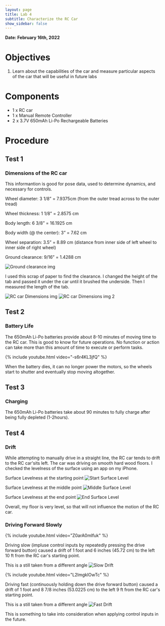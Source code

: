 ```yaml
---
layout: page
title: Lab 4
subtitle: Characterize the RC Car
show_sidebar: false
---
```


**Date: February 16th, 2022**

# Objectives
1. Learn about the capabilities of the car and measure particular aspects of the car that will be useful in future labs

# Components
- 1 x RC car
- 1 x Manual Remote Controller
- 2 x 3.7V 650mAh Li-Po Rechargeable Batteries

# Procedure
## Test 1
### Dimensions of the RC car
This informantion is good for pose data, used to determine dynamics, and necessary for controls.

Wheel diameter: 3 1/8” = 7.9375cm (from the outer tread across to the outer tread)

Wheel thickness: 1 1/8” = 2.8575 cm

Body length: 6 3/8” = 16.1925 cm

Body width (@ the center): 3” = 7.62 cm

Wheel separation: 3.5” = 8.89 cm (distance from inner side of left wheel to inner side of right wheel)

Ground clearance: 9/16” = 1.4288 cm

![Ground clearance img](img/lab4/Lab4-clearance.JPG)

I used this scrap of paper to find the clearance. I changed the height of the tab and passed it under the car until it brushed the underside. Then I measured the length of the tab.


![RC car Dimensions img](img/lab4/Lab4-car-dim-top.png)
![RC car Dimensions img 2](img/lab4/Lab4-car-dim-side.png)

## Test 2
### Battery Life
The 650mAh Li-Po batteries provide about 8-10 minutes of moving time to the RC car. This is good to know for future operations. No function or action can take more than this amount of time to execute or perform tasks.

{% include youtube.html video="-s6r4KL3jfQ" %}

When the battery dies, it can no longer power the motors, so the wheels start to shutter and eventually stop moving altogether.

## Test 3
### Charging
The 650mAh Li-Po batteries take about 90 minutes to fully charge after being fully depleted (1-2hours).

## Test 4
### Drift
While attempting to manually drive in a straight line, the RC car tends to drift to the RC car'sits left. The car was driving on smooth hard wood floors. I checked the levelness of the surface using an app on my iPhone.

Surface Levelness at the starting point
![Start Surface Level](img/lab4/Lab4-start.jpg)

Surface Levelness at the middle point
![Middle Surface Level](img/lab4/Lab4-middle.jpg)

Surface Levelness at the end point
![End Surface Level](img/lab4/Lab4-end.jpg)

Overall, my floor is very level, so that will not influence the motion of the RC car.

### Driving Forward Slowly
{% include youtube.html video="Z0arA0mIfuk" %}

Driving slow (impluse control inputs by repeatedly pressing the drive forward button) caused a drift of 1 foot and 6 inches (45.72 cm) to the left 10 ft from the RC car's starting point.

This is a still taken from a different angle
![Slow Drift](img/lab4/Lab4-test4-slow.JPG)


{% include youtube.html video="L2lmgklOwTc" %}

Driving fast (continuously holding down the drive forward button) caused a drift of 1 foot and 8 7/8 inches (53.0225 cm) to the left 9 ft from the RC car's starting point.

This is a still taken from a different angle
![Fast Drift](img/lab4/Lab4-test4-fast.JPG)

This is something to take into consideration when applying control inputs in the future.


